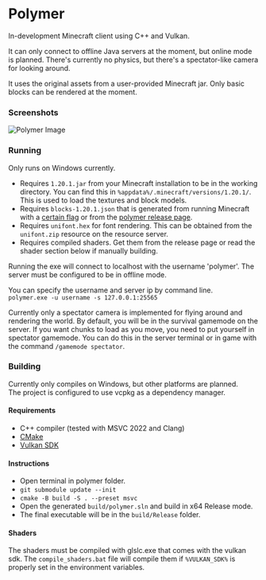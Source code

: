 # Polymer
In-development Minecraft client using C++ and Vulkan.

It can only connect to offline Java servers at the moment, but online mode is planned. There's currently no physics, but there's a spectator-like camera for looking around.  

It uses the original assets from a user-provided Minecraft jar. Only basic blocks can be rendered at the moment.

### Screenshots
![Polymer Image](https://i.imgur.com/rAfkvtd.png)

### Running
Only runs on Windows currently.  

- Requires `1.20.1.jar` from your Minecraft installation to be in the working directory. You can find this in `%appdata%/.minecraft/versions/1.20.1/`. This is used to load the textures and block models.
- Requires `blocks-1.20.1.json` that is generated from running Minecraft with a [certain flag](https://wiki.vg/Data_Generators#Generators) or from the [polymer release page](https://github.com/atxi/Polymer/releases).
- Requires `unifont.hex` for font rendering. This can be obtained from the `unifont.zip` resource on the resource server.
- Requires compiled shaders. Get them from the release page or read the shader section below if manually building.
  
Running the exe will connect to localhost with the username 'polymer'. The server must be configured to be in offline mode.  

You can specify the username and server ip by command line.  
`polymer.exe -u username -s 127.0.0.1:25565`

Currently only a spectator camera is implemented for flying around and rendering the world. By default, you will be in the survival gamemode on the server. If you want chunks to load as you move, you need to put yourself in spectator gamemode. You can do this in the server terminal or in game with the command `/gamemode spectator`.

### Building
Currently only compiles on Windows, but other platforms are planned.  
The project is configured to use vcpkg as a dependency manager.  

#### Requirements
- C++ compiler (tested with MSVC 2022 and Clang)
- [CMake](https://cmake.org/)
- [Vulkan SDK](https://www.lunarg.com/vulkan-sdk/)

#### Instructions
- Open terminal in polymer folder.
- `git submodule update --init`
- `cmake -B build -S . --preset msvc`
- Open the generated `build/polymer.sln` and build in x64 Release mode.
- The final executable will be in the `build/Release` folder.

#### Shaders
The shaders must be compiled with glslc.exe that comes with the vulkan sdk. The `compile_shaders.bat` file will compile them if `%VULKAN_SDK%` is properly set in the environment variables.
